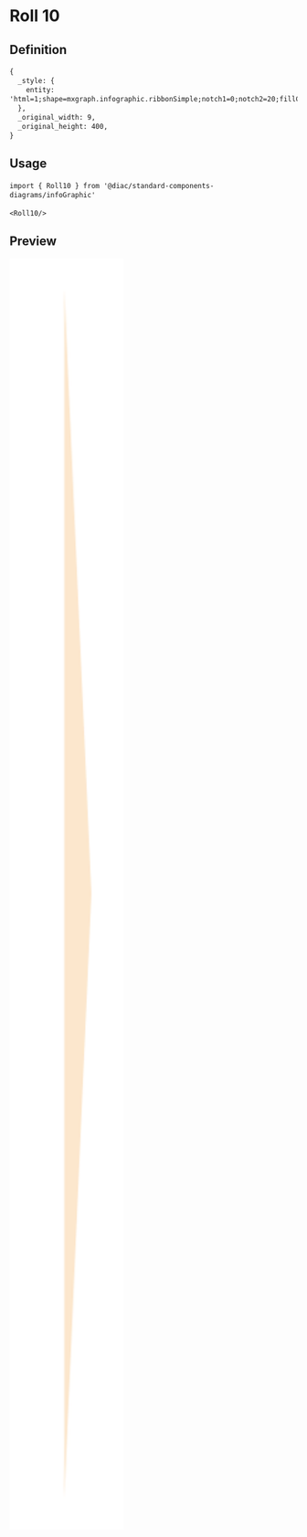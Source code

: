 # Roll 10

## Definition

```
{
  _style: { 
    entity: 'html=1;shape=mxgraph.infographic.ribbonSimple;notch1=0;notch2=20;fillColor=#FCE7CD;strokeColor=none;align=right;verticalAlign=middle;fontColor=#ffffff;fontSize=14;fontStyle=1;shadow=0;spacingRight=25;',
  },
  _original_width: 9,
  _original_height: 400,
}
```

## Usage

```
import { Roll10 } from '@diac/standard-components-diagrams/infoGraphic'

<Roll10/>
```

## Preview

<img src="./roll-10.png" width="200"/>
